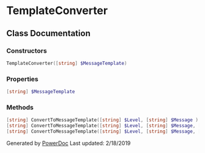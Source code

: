 # TemplateConverter

## Class Documentation

### Constructors

```PowerShell
TemplateConverter([string] $MessageTemplate)
```

### Properties

```PowerShell
[string] $MessageTemplate
```

### Methods

```PowerShell
[string] ConvertToMessageTemplate([string] $Level, [string] $Message )
[string] ConvertToMessageTemplate([string] $Level, [string] $Message, [int] $ErrorCode)
[string] ConvertToMessageTemplate([string] $Level, [string] $Message, [int] $ErrorCode, [string] $CallingFile, [int] $LineNumber)
```

Generated by [PowerDoc](https://github.com/luther38/PowerDoc)
Last updated: 2/18/2019
